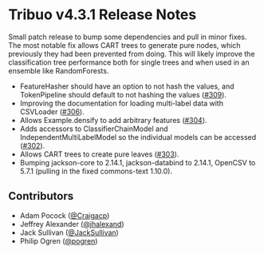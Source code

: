 # Tribuo v4.3.1 Release Notes

Small patch release to bump some dependencies and pull in minor fixes. The most
notable fix allows CART trees to generate pure nodes, which previously they had
been prevented from doing. This will likely improve the classification tree
performance both for single trees and when used in an ensemble like
RandomForests.

- FeatureHasher should have an option to not hash the values, and TokenPipeline should default to not hashing the values ([#309](https://github.com/oracle/tribuo/pull/309)).
- Improving the documentation for loading multi-label data with CSVLoader ([#306](https://github.com/oracle/tribuo/pull/306)).
- Allows Example.densify to add arbitrary features ([#304](https://github.com/oracle/tribuo/pull/304)). 
- Adds accessors to ClassifierChainModel and IndependentMultiLabelModel so the individual models can be accessed ([#302](https://github.com/oracle/tribuo/pull/302)).
- Allows CART trees to create pure leaves ([#303](https://github.com/oracle/tribuo/pull/303)).
- Bumping jackson-core to 2.14.1, jackson-databind to 2.14.1, OpenCSV to 5.7.1 (pulling in the fixed commons-text 1.10.0).

## Contributors

- Adam Pocock ([@Craigacp](https://github.com/Craigacp))
- Jeffrey Alexander ([@jhalexand](https://github.com/jhalexand))
- Jack Sullivan ([@JackSullivan](https://github.com/JackSullivan))
- Philip Ogren ([@pogren](https://github.com/pogren))
